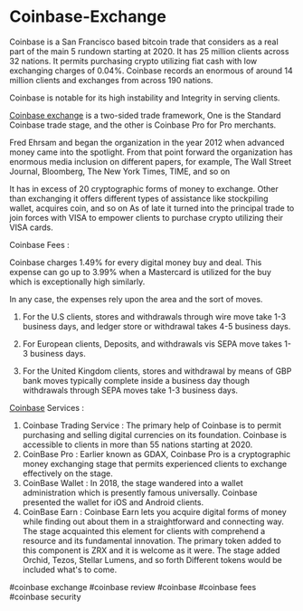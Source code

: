 # Coinbase-Exchange
Coinbase is a San Francisco based bitcoin trade that considers as a real part of the main 5 rundown starting at 2020. It has 25 million clients across 32 nations. It permits purchasing crypto utilizing fiat cash with low exchanging charges of 0.04%. Coinbase records an enormous of around 14 million clients and exchanges from across 190 nations. 

Coinbase is notable for its high instability and Integrity in serving clients. 

<a href="https://coinpedia.org/exchange/about-coinbase-exchange/">Coinbase exchange</A> is a two-sided trade framework, One is the Standard Coinbase trade stage, and the other is Coinbase Pro for Pro merchants. 

Fred Ehrsam and began the organization in the year 2012 when advanced money came into the spotlight. From that point forward the organization has enormous media inclusion on different papers, for example, The Wall Street Journal, Bloomberg, The New York Times, TIME, and so on 

It has in excess of 20 cryptographic forms of money to exchange. Other than exchanging it offers different types of assistance like stockpiling wallet, acquires coin, and so on As of late it turned into the principal trade to join forces with VISA to empower clients to purchase crypto utilizing their VISA cards. 

Coinbase Fees :

Coinbase charges 1.49% for every digital money buy and deal. This expense can go up to 3.99% when a Mastercard is utilized for the buy which is exceptionally high similarly. 

In any case, the expenses rely upon the area and the sort of moves. 

1. For the U.S clients, stores and withdrawals through wire move take 1-3 business days, and ledger store or withdrawal takes 4-5 business days. 

2. For European clients, Deposits, and withdrawals vis SEPA move takes 1-3 business days. 

3. For the United Kingdom clients, stores and withdrawal by means of GBP bank moves typically complete inside a business day though withdrawals through SEPA moves take 1-3 business days. 

<a href="https://coinpedia.org/exchange/about-coinbase-exchange/">Coinbase</A> Services :

1.	Coinbase Trading Service : The primary help of Coinbase is to permit purchasing and selling digital currencies on its foundation. Coinbase is accessible to clients in more than 55 nations starting at 2020. 
2.	CoinBase Pro : Earlier known as GDAX, Coinbase Pro is a cryptographic money exchanging stage that permits experienced clients to exchange effectively on the stage. 
3.	CoinBase Wallet : In 2018, the stage wandered into a wallet administration which is presently famous universally. Coinbase presented the wallet for iOS and Android clients. 
4.	CoinBase Earn : Coinbase Earn lets you acquire digital forms of money while finding out about them in a straightforward and connecting way. The stage acquainted this element for clients with comprehend a resource and its fundamental innovation. The primary token added to this component is ZRX and it is welcome as it were. The stage added Orchid, Tezos, Stellar Lumens, and so forth Different tokens would be included what's to come.





#coinbase exchange #coinbase review #coinbase #coinbase fees #coinbase security
